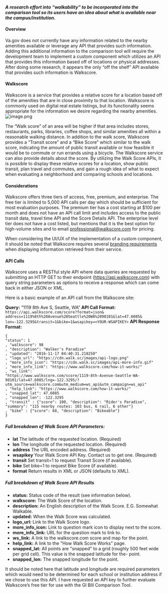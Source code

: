 #### _A research effort into “walkability” to be incorporated into the comparison tool so its users have an idea about what is available near the campus/institution._

#### Overview
Va.gov does not currently have any information related to the nearby amenities available or leverage any API that provides such information. Adding this additional information to the comparison tool will require the development team to implement a custom component which utilizes an API that provides this information based off of locations or physical addresses. After doing some research, it appears the only “off the shelf” API available that provides such information is Walkscore.

#### Walkscore
Walkscore is a service that provides a relative score for a location based off of the amenities that are in close proximity to that location. Walkscore is commonly used on digital real estate listings, but its functionality seems appropriate for the information we desire regarding the nearby amenities. 
![image.png](https://images.zenhubusercontent.com/5c98dce9c64b93000145b07f/2e02b9a7-2fcd-4c8b-95f7-fe51120cf6ff)

The “Walk score” of an area will be higher if that area includes stores, restaurants, parks, libraries, coffee shops, and similar amenities all within a reasonable walking distance. In addition to the walk score, Walkscore provides a “Transit score” and a “Bike Score” which similar to the walk score, indicating the amount of public transit available or how feasible it would be to commute or run errands using a bicycle. The Walkscore service can also provide details about the score. By utilizing the Walk Score APIs, it is possible to display these relative scores for a location, show public transit, plan travel and commutes, and gain a rough idea of what to expect when evaluating a neighborhood and comparing schools and locations.


#### Considerations
Walkscore offers three tiers of access, free, premium, and enterprise. The free tier is limited to 5,000 API calls per day which should be sufficient for most evaluation purposes. The premium tier has a cost starting at $100 per month and does not have an API call limit and includes access to the public transit data, travel time API and the Score Details API. The enterprise level tier does not have a cost listed, but mentions that it is the best option for high-volume sites and to email  professional@walkscore.com for pricing. 

When considering the UI/UX of the implementation of a custom component, it should be noted that Walkscore requires several [branding requirements ](https://www.walkscore.com/professional/branding-requirements.php)when displaying information retrieved from their service.



#### API Calls

Walkscore uses a RESTful style API where data queries are requested by submitting an HTTP GET to their endpoint (https://api.walkscore.com) with query string parameters as options to receive a response which can come back in either JSON or XML.


Here is a basic example of an API call from the Walkscore site:

**Query:** “1119 8th Ave S, Seattle, WA”
**API Call Format:**
`https://api.walkscore.com/score?format=json&
address=1119%8th%20Avenue%20Seattle%20WA%2098101&lat=47.6085&
lon=-122.3295&transit=1&bike=1&wsapikey=<YOUR-WSAPIKEY>`
**API Response Format:**
```
{
"status": 1
, "walkscore": 98
, "description": "Walker's Paradise"
, "updated": "2016-11-17 04:40:31.218250"
, "logo_url": "https://cdn.walk.sc/images/api-logo.png"
, "more_info_icon": "https://cdn.walk.sc/images/api-more-info.gif"
, "more_info_link": "https://www.walkscore.com/how-it-works/"
, "ws_link":
"https://www.walkscore.com/score/1119-8th-Avenue-Seattle-WA-98101/lat=47.6085/lng=-122.3295/?utm_source=walkscore.com&utm_medium=ws_api&utm_campaign=ws_api"
, "help_link": "https://www.walkscore.com/how-it-works/"
, "snapped_lat": 47.6085
, "snapped_lon": -122.3295
, "transit" : {"score": 100, "description": "Rider's Paradise", "summary": "115 nearby routes: 103 bus, 6 rail, 6 other"}
, "bike" : {"score": 68, "description": "Bikeable"}
}
```


##### Full breakdown of Walk Score API Parameters:
- **lat**	The latitude of the requested location.	(Required)
- **lon**	The longitude of the requested location.	(Required)
- **address**	The URL encoded address.	(Required)
- **wsapikey**	Your Walk Score API Key. Contact us to get one.	(Required)
- **transit**	Set transit=1 to request Transit Score (if available).	
- **bike**	Set bike=1 to request Bike Score (if available).
- **format**	Return results in XML or JSON (defaults to XML).
 

##### Full breakdown of Walk Score API Results
- **status:**	Status code of the result (see information below).
- **walkscore:**	The Walk Score of the location.
- **description:**	An English description of the Walk Score. E.G. Somewhat Walkable.
- **updated:**	When the Walk Score was calculated.
- **logo_url:**	Link to the Walk Score logo.
- **more_info_icon:**	Link to question mark icon to display next to the score.
- **more_info_link:**	URL for the question mark to link to.
- **ws_link:**	A link to the walkscore.com score and map for the point.
- **help_link:**	A link to the "How Walk Score Works" page.
- **snapped_lat:**	All points are "snapped" to a grid (roughly 500 feet wide per grid cell). This value is the snapped latitude for the-  point.
- **snapped_lon:**	The snapped longitude for the point.


It should be noted here that latitude and longitude are required parameters which would need to be determined for each school or institution address if we chose to use this API. I have requested an API key to further evaluate Walkscore’s free tier for use with the GI Bill Comparison Tool.
